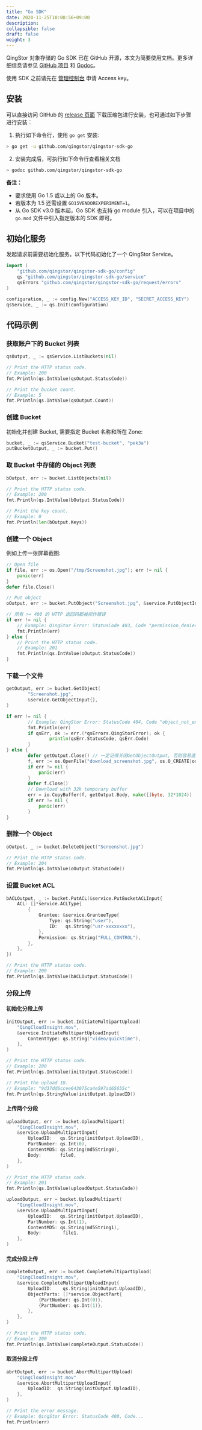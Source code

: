 ```yaml
---
title: "Go SDK"
date: 2020-11-25T10:08:56+09:00
description:
collapsible: false
draft: false
weight: 3
---
```



QingStor 对象存储的 Go SDK 已在 GitHub 开源，本文为简要使用文档。更多详细信息请参见 [GitHub 项目](https://github.com/qingstor/qingstor-sdk-go)  和 [Godoc](https://godoc.org/github.com/qingstor/qingstor-sdk-go)。

使用 SDK 之前请先在 [管理控制台](https://console.qingcloud.com/access_keys/) 申请 Access key。

## 安装

可以直接访问 GitHub 的 [release 页面](https://github.com/qingstor/qingstor-sdk-go/releases) 下载压缩包进行安装，也可通过如下步骤进行安装：

1. 执行如下命令行，使用 `go get` 安装:

```bash
> go get -u github.com/qingstor/qingstor-sdk-go
```

2. 安装完成后，可执行如下命令行查看相关文档

```bash
> godoc github.com/qingstor/qingstor-sdk-go
```

**备注：**

- 要求使用 Go 1.5 或以上的 Go 版本。
- 若版本为 1.5 还需设置 `GO15VENDOREXPERIMENT=1`。
- 从 Go SDK v3.0 版本起，Go SDK 也支持 go module 引入，可以在项目中的 `go.mod` 文件中引入指定版本的 SDK 即可。

## 初始化服务

发起请求前需要初始化服务。以下代码初始化了一个 QingStor Service。

```go
import (
    "github.com/qingstor/qingstor-sdk-go/config"
    qs "github.com/qingstor/qingstor-sdk-go/service"
    qsErrors "github.com/qingstor/qingstor-sdk-go/request/errors"
)

configuration, _ := config.New("ACCESS_KEY_ID", "SECRET_ACCESS_KEY")
qsService, _ := qs.Init(configuration)
```

## 代码示例
### 获取账户下的 Bucket 列表

```go
qsOutput, _ := qsService.ListBuckets(nil)

// Print the HTTP status code.
// Example: 200
fmt.Println(qs.IntValue(qsOutput.StatusCode))

// Print the bucket count.
// Example: 5
fmt.Println(qs.IntValue(qsOutput.Count))
```

### 创建 Bucket

初始化并创建 Bucket, 需要指定 Bucket 名称和所在 Zone:

```go
bucket, _ := qsService.Bucket("test-bucket", "pek3a")
putBucketOutput, _ := bucket.Put()
```

### 取 Bucket 中存储的 Object 列表

```go
bOutput, err := bucket.ListObjects(nil)

// Print the HTTP status code.
// Example: 200
fmt.Println(qs.IntValue(bOutput.StatusCode))

// Print the key count.
// Example: 0
fmt.Println(len(bOutput.Keys))
```

### 创建一个 Object

例如上传一张屏幕截图:

```go
// Open file
if file, err := os.Open("/tmp/Screenshot.jpg"); err != nil {
    panic(err)
}
defer file.Close()

// Put object
oOutput, err := bucket.PutObject("Screenshot.jpg", &service.PutObjectInput{Body: file})

// 所有 >= 400 的 HTTP 返回码都被视作错误
if err != nil {
    // Example: QingStor Error: StatusCode 403, Code "permission_denied"...
    fmt.Println(err)
} else {
    // Print the HTTP status code.
    // Example: 201
    fmt.Println(qs.IntValue(oOutput.StatusCode))
}
```

### 下载一个文件

``` go
getOutput, err := bucket.GetObject(
        "Screenshot.jpg",
        &service.GetObjectInput{},
)

if err != nil {
        // Example: QingStor Error: StatusCode 404, Code "object_not_exists"...
        fmt.Println(err)
        if qsErr, ok := err.(*qsErrors.QingStorError); ok {
                println(qsErr.StatusCode, qsErr.Code)
        }
} else {
        defer getOutput.Close() // 一定记得关闭GetObjectOutput, 否则容易造成链接泄漏
        f, err := os.OpenFile("download_screenshot.jpg", os.O_CREATE|os.O_WRONLY, 0600)
        if err != nil {
            panic(err)
        }
        defer f.Close()
        // Download with 32k temporary buffer
        err = io.CopyBuffer(f, getOutput.Body, make([]byte, 32*1024))
        if err != nil {
            panic(err)
        }
}
```


### 删除一个 Object

```go
oOutput, _ := bucket.DeleteObject("Screenshot.jpg")

// Print the HTTP status code.
// Example: 204
fmt.Println(qs.IntValue(oOutput.StatusCode))
```

### 设置 Bucket ACL

```go
bACLOutput, _ := bucket.PutACL(&service.PutBucketACLInput{
    ACL: []*service.ACLType{
        {
            Grantee: &service.GranteeType{
                Type: qs.String("user"),
                ID:   qs.String("usr-xxxxxxxx"),
            },
            Permission: qs.String("FULL_CONTROL"),
        },
    },
})

// Print the HTTP status code.
// Example: 200
fmt.Println(qs.IntValue(bACLOutput.StatusCode))
```

### 分段上传

#### 初始化分段上传

``` go
initOutput, err := bucket.InitiateMultipartUpload(
    "QingCloudInsight.mov",
    &service.InitiateMultipartUploadInput{
        ContentType: qs.String("video/quicktime"),
    },
)

// Print the HTTP status code.
// Example: 200
fmt.Println(qs.IntValue(initOutput.StatusCode))

// Print the upload ID.
// Example: "9d37dd6ccee643075ca4e597ad65655c"
fmt.Println(qs.StringValue(initOutput.UploadID))
```

#### 上传两个分段

``` go
uploadOutput, err := bucket.UploadMultipart(
    "QingCloudInsight.mov",
    &service.UploadMultipartInput{
        UploadID:   qs.String(initOutput.UploadID),
        PartNumber: qs.Int(0),
        ContentMD5: qs.String(md5String0),
        Body:       file0,
    },
)

// Print the HTTP status code.
// Example: 201
fmt.Println(qs.IntValue(uploadOutput.StatusCode))

uploadOutput, err = bucket.UploadMultipart(
    "QingCloudInsight.mov",
    &service.UploadMultipartInput{
        UploadID:   qs.String(initOutput.UploadID),
        PartNumber: qs.Int(1),
        ContentMD5: qs.String(md5String1),
        Body:        file1,
    },
)
```


#### 完成分段上传

``` go
completeOutput, err := bucket.CompleteMultipartUpload(
    "QingCloudInsight.mov",
    &service.CompleteMultipartUploadInput{
        UploadID:    qs.String(initOutput.UploadID),
        ObjectParts: []*service.ObjectPart{
            {PartNumber: qs.Int(0)},
            {PartNumber: qs.Int(1)},
        },
    },
)

// Print the HTTP status code.
// Example: 200
fmt.Println(qs.IntValue(completeOutput.StatusCode))
```

#### 取消分段上传

``` go
abrtOutput, err := bucket.AbortMultipartUpload(
    "QingCloudInsight.mov"
    &service.AbortMultipartUploadInput{
        UploadID:  qs.String(initOutput.UploadID),
    },
)

// Print the error message.
// Example: QingStor Error: StatusCode 400, Code...
fmt.Println(err)
```
